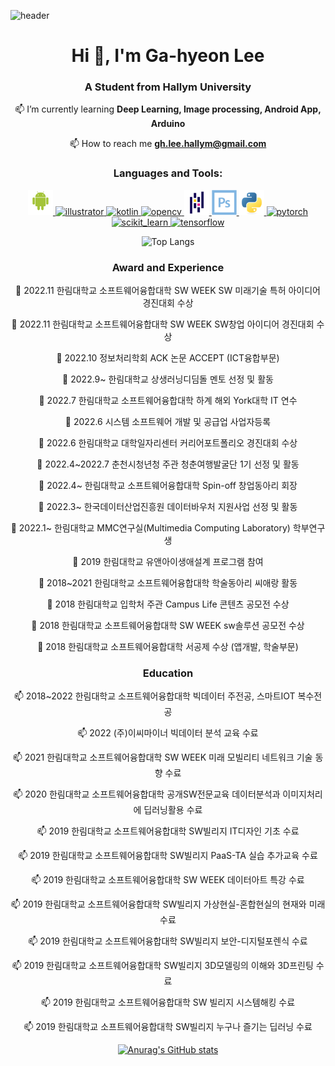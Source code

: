 ![header](https://capsule-render.vercel.app/api?type=shark&color=auto&height=250&section=header&text=Ga-hyeon's%20GitHub&fontSize=70&animation=scaleIn)

<div align='center'>

<h1 align="center">Hi 👋, I'm Ga-hyeon Lee </h1>
  
<h3 align="center">A Student from Hallym University</h3>

📫  I’m currently learning **Deep Learning, Image processing, Android App, Arduino**

📫 How to reach me **gh.lee.hallym@gmail.com**

<p align="center">
</p>

<h3 align="center">Languages and Tools:</h3>
<p align="center"> <a href="https://developer.android.com" target="_blank" rel="noreferrer"> <img src="https://raw.githubusercontent.com/devicons/devicon/master/icons/android/android-original-wordmark.svg" alt="android" width="40" height="40"/>  <a href="https://www.adobe.com/in/products/illustrator.html" target="_blank" rel="noreferrer"> <img src="https://www.vectorlogo.zone/logos/adobe_illustrator/adobe_illustrator-icon.svg" alt="illustrator" width="40" height="40"/> </a> <a href="https://kotlinlang.org" target="_blank" rel="noreferrer"> <img src="https://www.vectorlogo.zone/logos/kotlinlang/kotlinlang-icon.svg" alt="kotlin" width="40" height="40"/> </a> <a href="https://opencv.org/" target="_blank" rel="noreferrer"> <img src="https://www.vectorlogo.zone/logos/opencv/opencv-icon.svg" alt="opencv" width="40" height="40"/> </a> <a href="https://pandas.pydata.org/" target="_blank" rel="noreferrer"> <img src="https://raw.githubusercontent.com/devicons/devicon/2ae2a900d2f041da66e950e4d48052658d850630/icons/pandas/pandas-original.svg" alt="pandas" width="40" height="40"/> </a> <a href="https://www.photoshop.com/en" target="_blank" rel="noreferrer"> <img src="https://raw.githubusercontent.com/devicons/devicon/master/icons/photoshop/photoshop-line.svg" alt="photoshop" width="40" height="40"/> </a> <a href="https://www.python.org" target="_blank" rel="noreferrer"> <img src="https://raw.githubusercontent.com/devicons/devicon/master/icons/python/python-original.svg" alt="python" width="40" height="40"/> </a> <a href="https://pytorch.org/" target="_blank" rel="noreferrer"> <img src="https://www.vectorlogo.zone/logos/pytorch/pytorch-icon.svg" alt="pytorch" width="40" height="40"/> </a> <a href="https://scikit-learn.org/" target="_blank" rel="noreferrer"> <img src="https://upload.wikimedia.org/wikipedia/commons/0/05/Scikit_learn_logo_small.svg" alt="scikit_learn" width="40" height="40"/> </a> <a href="https://www.tensorflow.org" target="_blank" rel="noreferrer"> <img src="https://www.vectorlogo.zone/logos/tensorflow/tensorflow-icon.svg" alt="tensorflow" width="40" height="40"/> </a> </p>
  
![Top Langs](https://github-readme-stats.vercel.app/api/top-langs/?username=LeeGaHyeon&layout=compact&theme=tokyonight)
  
<h3 align="center">Award and Experience</h3>

🌱 2022.11 한림대학교 소프트웨어융합대학 SW WEEK SW 미래기술 특허 아이디어 경진대회 수상 
 
🌱 2022.11 한림대학교 소프트웨어융합대학 SW WEEK SW창업 아이디어 경진대회 수상 
  
🌱 2022.10 정보처리학회 ACK 논문 ACCEPT (ICT융합부문)
  
🌱 2022.9~ 한림대학교 상생러닝디딤돌 멘토 선정 및 활동  
  
🌱 2022.7 한림대학교 소프트웨어융합대학 하계 해외 York대학 IT 연수 
  
🌱 2022.6 시스템 소프트웨어 개발 및 공급업 사업자등록
 
🌱 2022.6 한림대학교 대학일자리센터 커리어포트폴리오 경진대회 수상 
  
🌱 2022.4~2022.7 춘천시청년청 주관 청춘여행발굴단 1기 선정 및 활동 
  
🌱 2022.4~ 한림대학교 소프트웨어융합대학 Spin-off 창업동아리 회장 
  
🌱 2022.3~ 한국데이터산업진흥원 데이터바우처 지원사업 선정 및 활동 
  
🌱 2022.1~ 한림대학교 MMC연구실(Multimedia Computing Laboratory) 학부연구생
  
🌱 2019 한림대학교 유앤아이생애설계 프로그램 참여 
  
🌱 2018~2021 한림대학교 소프트웨어융합대학 학술동아리 씨애랑 활동 

🌱 2018 한림대학교 입학처 주관 Campus Life 콘텐츠 공모전 수상 
  
🌱 2018 한림대학교 소프트웨어융합대학 SW WEEK sw솔루션 공모전 수상 
  
🌱 2018 한림대학교 소프트웨어융합대학 서공제 수상 (앱개발, 학술부문)
  
<h3 align="center">Education</h3>
  
📫 2018~2022 한림대학교 소프트웨어융합대학 빅데이터 주전공, 스마트IOT 복수전공   
  
📫 2022 (주)이씨마이너 빅데이터 분석 교육 수료  
  
📫 2021 한림대학교 소프트웨어융합대학 SW WEEK 미래 모빌리티 네트워크 기술 동향 수료 
  
📫 2020 한림대학교 소프트웨어융합대학 공개SW전문교육 데이터분석과 이미지처리에 딥러닝활용 수료
  
📫 2019 한림대학교 소프트웨어융합대학 SW빌리지 IT디자인 기초 수료 
  
📫 2019 한림대학교 소프트웨어융합대학 SW빌리지 PaaS-TA 실습 추가교육 수료
  
📫 2019 한림대학교 소프트웨어융합대학 SW WEEK 데이터아트 특강 수료 
  
📫 2019 한림대학교 소프트웨어융합대학 SW빌리지 가상현실-혼합현실의 현재와 미래 수료

📫 2019 한림대학교 소프트웨어융합대학 SW빌리지 보안-디지털포렌식 수료
  
📫 2019 한림대학교 소프트웨어융합대학 SW빌리지 3D모델링의 이해와 3D프린팅 수료
  
📫 2019 한림대학교 소프트웨어융합대학 SW 빌리지 시스템해킹 수료
  
📫 2019 한림대학교 소프트웨어융합대학 SW빌리지 누구나 즐기는 딥러닝 수료


[![Anurag's GitHub stats](https://github-readme-stats.vercel.app/api?username=LeeGaHyeon)](https://github.com/anuraghazra/github-readme-stats)
  
</div>

